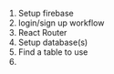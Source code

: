 1. Setup firebase
2. login/sign up workflow
3. React Router
4. Setup database(s)
5. Find a table to use
6. 